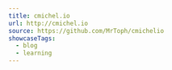 ```yaml
---
title: cmichel.io
url: http://cmichel.io
source: https://github.com/MrToph/cmichelio
showcaseTags:
  - blog
  - learning
---
```

